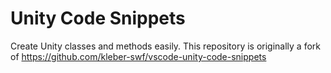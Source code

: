 # Unity Code Snippets #
Create Unity classes and methods easily.
This repository is originally a fork of https://github.com/kleber-swf/vscode-unity-code-snippets

